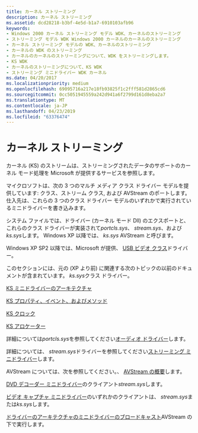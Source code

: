 ```yaml
---
title: カーネル ストリーミング
description: カーネル ストリーミング
ms.assetid: dcd28218-b3bf-4e5d-b1a7-6910103afb96
keywords:
- Windows 2000 カーネル ストリーミング モデル WDK、カーネルのストリーミング
- ストリーミング モデル WDK Windows 2000 カーネルのカーネルのストリーミング
- カーネル ストリーミング モデルの WDK、カーネルのストリーミング
- カーネルの WDK のストリーミング
- カーネルのカーネルのストリーミングについて、WDK をストリーミングします。
- KS WDK
- カーネルのストリーミングについて、KS WDK
- ストリーミング ミニドライバー WDK カーネル
ms.date: 04/20/2017
ms.localizationpriority: medium
ms.openlocfilehash: 69095716a217e18fb93825f1c2fff581d2865cd6
ms.sourcegitcommit: 0cc5051945559a242d941a6f2799d161d8eba2a7
ms.translationtype: MT
ms.contentlocale: ja-JP
ms.lasthandoff: 04/23/2019
ms.locfileid: "63376474"
---
```

# <a name="kernel-streaming"></a>カーネル ストリーミング





カーネル (KS) のストリームは、ストリーミングされたデータのサポートのカーネル モード処理を Microsoft が提供するサービスを参照します。

マイクロソフトは、次の 3 つのマルチ メディア クラス ドライバー モデルを提供しています: クラス、ストリーム クラス, および AVStream のポートします。 仕入先は、これらの 3 つのクラス ドライバー モデルのいずれかで実行されているミニドライバーを書き込みます。

システム ファイルでは、ドライバー (カーネル モード Dll) のエクスポートと、これらのクラス ドライバーが実装されて*portcls.sys*、 *stream.sys*、および*ks.sys*します。 Windows XP 以降では、 *ks.sys* AVStream と呼びます。

Windows XP SP2 以降では、Microsoft が提供、 [USB ビデオ クラス](usb-video-class-driver.md)ドライバー。

このセクションには、元の (XP より前) に関連する次のトピックの以前のドキュメントが含まれています。 *ks.sys*クラス ドライバー。

[KS ミニドライバーのアーキテクチャ](ks-minidriver-architecture.md)

[KS プロパティ、イベント、およびメソッド](ks-properties--events--and-methods.md)

[KS クロック](ks-clocks.md)

[KS アロケーター](ks-allocators.md)

詳細については*portcls.sys*を参照してください[オーディオ ドライバー](https://msdn.microsoft.com/library/windows/hardware/ff536191)します。

詳細については、 *stream.sys*ドライバーを参照してください[ストリーミング ミニドライバー](https://msdn.microsoft.com/library/windows/hardware/ff568275)します。

AVStream については、次を参照してください。、 [AVStream の概要](avstream-overview.md)します。

[DVD デコーダー ミニドライバー](https://msdn.microsoft.com/library/windows/hardware/ff558742)のクライアント*stream.sys*します。

[ビデオ キャプチャ ミニドライバー](video-capture-devices.md)のいずれかのクライアントは、 *stream.sys*または*ks.sys*します。

[ドライバーのアーキテクチャのミニドライバーのブロードキャスト](broadcast-driver-architecture-minidrivers.md)AVStream の下で実行します。

 

 




